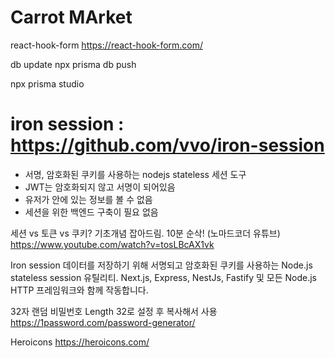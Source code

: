 # Carrot MArket

react-hook-form
https://react-hook-form.com/

db update
npx prisma db push

npx prisma studio

# iron session : https://github.com/vvo/iron-session

- 서명, 암호화된 쿠키를 사용하는 nodejs stateless 세션 도구
- JWT는 암호화되지 않고 서명이 되어있음
- 유저가 안에 있는 정보를 볼 수 없음
- 세션을 위한 백엔드 구축이 필요 없음

세션 vs 토큰 vs 쿠키? 기초개념 잡아드림. 10분 순삭! (노마드코더 유튜브)
https://www.youtube.com/watch?v=tosLBcAX1vk

Iron session
데이터를 저장하기 위해 서명되고 암호화된 쿠키를 사용하는 Node.js stateless session 유틸리티.
Next.js, Express, NestJs, Fastify 및 모든 Node.js HTTP 프레임워크와 함께 작동합니다.

32자 랜덤 비밀번호 Length 32로 설정 후 복사해서 사용
https://1password.com/password-generator/

Heroicons
https://heroicons.com/
